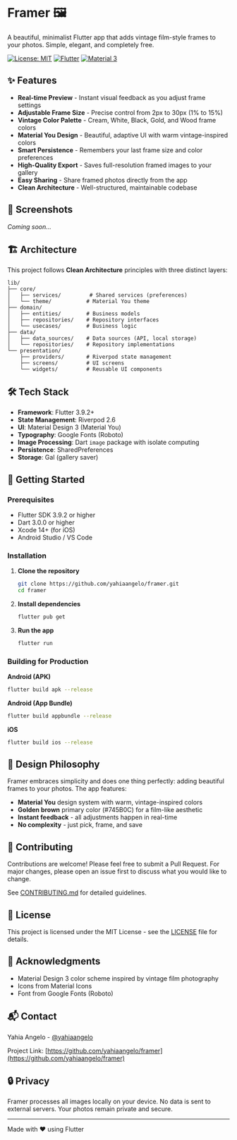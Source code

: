 # Framer 🖼️

A beautiful, minimalist Flutter app that adds vintage film-style frames to your photos. Simple, elegant, and completely free.

[![License: MIT](https://img.shields.io/badge/License-MIT-yellow.svg)](https://opensource.org/licenses/MIT)
[![Flutter](https://img.shields.io/badge/Flutter-3.0%2B-02569B?logo=flutter)](https://flutter.dev)
[![Material 3](https://img.shields.io/badge/Material-3-6200EE?logo=material-design)](https://m3.material.io)

## ✨ Features

- **Real-time Preview** - Instant visual feedback as you adjust frame settings
- **Adjustable Frame Size** - Precise control from 2px to 30px (1% to 15%)
- **Vintage Color Palette** - Cream, White, Black, Gold, and Wood frame colors
- **Material You Design** - Beautiful, adaptive UI with warm vintage-inspired colors
- **Smart Persistence** - Remembers your last frame size and color preferences
- **High-Quality Export** - Saves full-resolution framed images to your gallery
- **Easy Sharing** - Share framed photos directly from the app
- **Clean Architecture** - Well-structured, maintainable codebase

## 📱 Screenshots

_Coming soon..._

## 🏗️ Architecture

This project follows **Clean Architecture** principles with three distinct layers:

```
lib/
├── core/
│   ├── services/         # Shared services (preferences)
│   └── theme/           # Material You theme
├── domain/
│   ├── entities/        # Business models
│   ├── repositories/    # Repository interfaces
│   └── usecases/        # Business logic
├── data/
│   ├── data_sources/    # Data sources (API, local storage)
│   └── repositories/    # Repository implementations
└── presentation/
    ├── providers/       # Riverpod state management
    ├── screens/         # UI screens
    └── widgets/         # Reusable UI components
```

## 🛠️ Tech Stack

- **Framework**: Flutter 3.9.2+
- **State Management**: Riverpod 2.6
- **UI**: Material Design 3 (Material You)
- **Typography**: Google Fonts (Roboto)
- **Image Processing**: Dart `image` package with isolate computing
- **Persistence**: SharedPreferences
- **Storage**: Gal (gallery saver)

## 🚀 Getting Started

### Prerequisites

- Flutter SDK 3.9.2 or higher
- Dart 3.0.0 or higher
- Xcode 14+ (for iOS)
- Android Studio / VS Code

### Installation

1. **Clone the repository**
   ```bash
   git clone https://github.com/yahiaangelo/framer.git
   cd framer
   ```

2. **Install dependencies**
   ```bash
   flutter pub get
   ```

3. **Run the app**
   ```bash
   flutter run
   ```

### Building for Production

**Android (APK)**
```bash
flutter build apk --release
```

**Android (App Bundle)**
```bash
flutter build appbundle --release
```

**iOS**
```bash
flutter build ios --release
```

## 🎨 Design Philosophy

Framer embraces simplicity and does one thing perfectly: adding beautiful frames to your photos. The app features:

- **Material You** design system with warm, vintage-inspired colors
- **Golden brown** primary color (#745B0C) for a film-like aesthetic
- **Instant feedback** - all adjustments happen in real-time
- **No complexity** - just pick, frame, and save

## 🤝 Contributing

Contributions are welcome! Please feel free to submit a Pull Request. For major changes, please open an issue first to discuss what you would like to change.

See [CONTRIBUTING.md](CONTRIBUTING.md) for detailed guidelines.

## 📝 License

This project is licensed under the MIT License - see the [LICENSE](LICENSE) file for details.

## 🙏 Acknowledgments

- Material Design 3 color scheme inspired by vintage film photography
- Icons from Material Icons
- Font from Google Fonts (Roboto)

## 📬 Contact

Yahia Angelo - [@yahiaangelo](https://github.com/yahiaangelo)

Project Link: [https://github.com/yahiaangelo/framer](https://github.com/yahiaangelo/framer)

## 🔒 Privacy

Framer processes all images locally on your device. No data is sent to external servers. Your photos remain private and secure.

---

Made with ❤️ using Flutter
